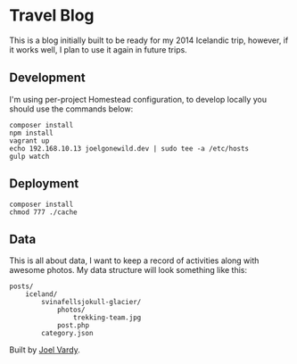 # Travel Blog

This is a blog initially built to be ready for my 2014 Icelandic trip, however, if it works well, I plan to use it again in future trips.

## Development

I'm using per-project Homestead configuration, to develop locally you should use the commands below:

```
composer install
npm install
vagrant up
echo 192.168.10.13 joelgonewild.dev | sudo tee -a /etc/hosts
gulp watch
```

## Deployment

```
composer install
chmod 777 ./cache
```

## Data

This is all about data, I want to keep a record of activities along with awesome photos. My data structure will look something like this:

```
posts/
	iceland/
		svinafellsjokull-glacier/
			photos/
				trekking-team.jpg
			post.php
		category.json
```

Built by [Joel Vardy][joelvardy].

  [joelvardy]: https://joelvardy.com/
